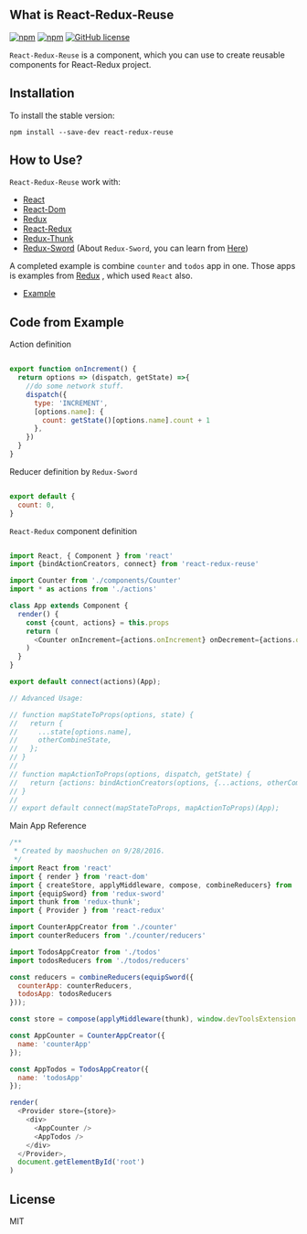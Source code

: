 ## What is React-Redux-Reuse
[![npm](https://img.shields.io/npm/v/react-redux-reuse.svg?maxAge=2592000)](https://www.npmjs.com/package/react-redux-reuse)
[![npm](https://img.shields.io/npm/dt/react-redux-reuse.svg?maxAge=2592000)](https://www.npmjs.com/package/react-redux-reuse)
[![GitHub license](https://img.shields.io/badge/license-MIT-blue.svg)](https://raw.githubusercontent.com/somewind/react-redux-reuse/master/LICENSE)

`React-Redux-Reuse` is a component, which you can use to create reusable components for React-Redux project.


## Installation

To install the stable version:

```
npm install --save-dev react-redux-reuse
```

## How to Use?

`React-Redux-Reuse` work with:

- [React](https://github.com/facebook/react) 
- [React-Dom](https://www.npmjs.com/package/react-dom) 
- [Redux](https://github.com/reactjs/redux) 
- [React-Redux](https://github.com/reactjs/react-redux) 
- [Redux-Thunk](https://github.com/gaearon/redux-thunk) 
- [Redux-Sword](https://github.com/somewind/redux-sword) (About `Redux-Sword`, you can learn from [Here](https://github.com/somewind/redux-sword))

A completed example is combine `counter` and `todos` app in one. Those apps is examples from [Redux](https://github.com/reactjs/redux) , which used `React` also.

- [Example](https://github.com/somewind/react-redux-reuse/tree/master/examples)

## Code from Example

Action definition

```js

export function onIncrement() {
  return options => (dispatch, getState) =>{
    //do some network stuff.
    dispatch({
      type: 'INCREMENT',
      [options.name]: {
        count: getState()[options.name].count + 1
      },
    })
  }
}

```

Reducer definition by `Redux-Sword`

```js

export default {
  count: 0,
}

```

`React-Redux` component definition

```js

import React, { Component } from 'react'
import {bindActionCreators, connect} from 'react-redux-reuse'

import Counter from './components/Counter'
import * as actions from './actions'

class App extends Component {
  render() {
    const {count, actions} = this.props
    return (
      <Counter onIncrement={actions.onIncrement} onDecrement={actions.onDecrement} value={count}/>
    )
  }
}

export default connect(actions)(App);

// Advanced Usage:

// function mapStateToProps(options, state) {
//   return {
//     ...state[options.name],
//     otherCombineState,
//   };
// }
//
// function mapActionToProps(options, dispatch, getState) {
//   return {actions: bindActionCreators(options, {...actions, otherCombineAction}, dispatch)};
// }
//
// export default connect(mapStateToProps, mapActionToProps)(App);

```

Main App Reference

```js
/**
 * Created by maoshuchen on 9/28/2016.
 */
import React from 'react'
import { render } from 'react-dom'
import { createStore, applyMiddleware, compose, combineReducers} from 'redux';
import {equipSword} from 'redux-sword'
import thunk from 'redux-thunk';
import { Provider } from 'react-redux'

import CounterAppCreator from './counter'
import counterReducers from './counter/reducers'

import TodosAppCreator from './todos'
import todosReducers from './todos/reducers'

const reducers = combineReducers(equipSword({
  counterApp: counterReducers,
  todosApp: todosReducers
}));

const store = compose(applyMiddleware(thunk), window.devToolsExtension ? window.devToolsExtension() : f => f )(createStore)(reducers);

const AppCounter = CounterAppCreator({
  name: 'counterApp'
});

const AppTodos = TodosAppCreator({
  name: 'todosApp'
});

render(
  <Provider store={store}>
    <div>
      <AppCounter />
      <AppTodos />
    </div>
  </Provider>,
  document.getElementById('root')
)


```

## License

MIT
